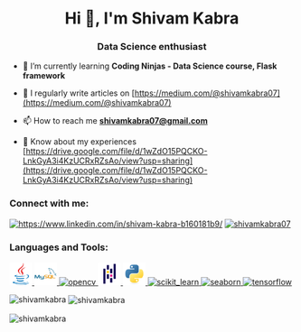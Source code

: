<h1 align="center">Hi 👋, I'm Shivam Kabra</h1>
<h3 align="center">Data Science enthusiast</h3>

- 🌱 I’m currently learning **Coding Ninjas - Data Science course, Flask framework**

- 📝 I regularly write articles on [https://medium.com/@shivamkabra07](https://medium.com/@shivamkabra07)

- 📫 How to reach me **shivamkabra07@gmail.com**

- 📄 Know about my experiences [https://drive.google.com/file/d/1wZdO15PQCKO-LnkGyA3i4KzUCRxRZsAo/view?usp=sharing](https://drive.google.com/file/d/1wZdO15PQCKO-LnkGyA3i4KzUCRxRZsAo/view?usp=sharing)

<h3 align="left">Connect with me:</h3>
<p align="left">
<a href="https://linkedin.com/in/https://www.linkedin.com/in/shivam-kabra-b160181b9/" target="blank"><img align="center" src="https://raw.githubusercontent.com/rahuldkjain/github-profile-readme-generator/master/src/images/icons/Social/linked-in-alt.svg" alt="https://www.linkedin.com/in/shivam-kabra-b160181b9/" height="30" width="40" /></a>
<a href="https://www.leetcode.com/shivamkabra07" target="blank"><img align="center" src="https://raw.githubusercontent.com/rahuldkjain/github-profile-readme-generator/master/src/images/icons/Social/leet-code.svg" alt="shivamkabra07" height="30" width="40" /></a>
</p>

<h3 align="left">Languages and Tools:</h3>
<p align="left"> <a href="https://www.java.com" target="_blank" rel="noreferrer"> <img src="https://raw.githubusercontent.com/devicons/devicon/master/icons/java/java-original.svg" alt="java" width="40" height="40"/> </a> <a href="https://www.mysql.com/" target="_blank" rel="noreferrer"> <img src="https://raw.githubusercontent.com/devicons/devicon/master/icons/mysql/mysql-original-wordmark.svg" alt="mysql" width="40" height="40"/> </a> <a href="https://opencv.org/" target="_blank" rel="noreferrer"> <img src="https://www.vectorlogo.zone/logos/opencv/opencv-icon.svg" alt="opencv" width="40" height="40"/> </a> <a href="https://pandas.pydata.org/" target="_blank" rel="noreferrer"> <img src="https://raw.githubusercontent.com/devicons/devicon/2ae2a900d2f041da66e950e4d48052658d850630/icons/pandas/pandas-original.svg" alt="pandas" width="40" height="40"/> </a> <a href="https://www.python.org" target="_blank" rel="noreferrer"> <img src="https://raw.githubusercontent.com/devicons/devicon/master/icons/python/python-original.svg" alt="python" width="40" height="40"/> </a> <a href="https://scikit-learn.org/" target="_blank" rel="noreferrer"> <img src="https://upload.wikimedia.org/wikipedia/commons/0/05/Scikit_learn_logo_small.svg" alt="scikit_learn" width="40" height="40"/> </a> <a href="https://seaborn.pydata.org/" target="_blank" rel="noreferrer"> <img src="https://seaborn.pydata.org/_images/logo-mark-lightbg.svg" alt="seaborn" width="40" height="40"/> </a> <a href="https://www.tensorflow.org" target="_blank" rel="noreferrer"> <img src="https://www.vectorlogo.zone/logos/tensorflow/tensorflow-icon.svg" alt="tensorflow" width="40" height="40"/> </a> </p>

<p><img align="left" src="https://github-readme-stats.vercel.app/api/top-langs?username=shivamkabra&show_icons=true&locale=en&layout=compact" alt="shivamkabra" /></p>

<p>&nbsp;<img align="center" src="https://github-readme-stats.vercel.app/api?username=shivamkabra&show_icons=true&locale=en" alt="shivamkabra" /></p>

<p><img align="center" src="https://github-readme-streak-stats.herokuapp.com/?user=shivamkabra&" alt="shivamkabra" /></p>

